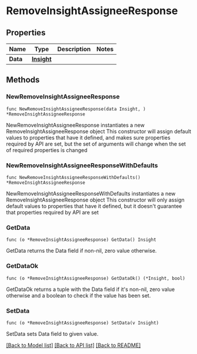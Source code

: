 # RemoveInsightAssigneeResponse

## Properties

Name | Type | Description | Notes
------------ | ------------- | ------------- | -------------
**Data** | [**Insight**](Insight.md) |  | 

## Methods

### NewRemoveInsightAssigneeResponse

`func NewRemoveInsightAssigneeResponse(data Insight, ) *RemoveInsightAssigneeResponse`

NewRemoveInsightAssigneeResponse instantiates a new RemoveInsightAssigneeResponse object
This constructor will assign default values to properties that have it defined,
and makes sure properties required by API are set, but the set of arguments
will change when the set of required properties is changed

### NewRemoveInsightAssigneeResponseWithDefaults

`func NewRemoveInsightAssigneeResponseWithDefaults() *RemoveInsightAssigneeResponse`

NewRemoveInsightAssigneeResponseWithDefaults instantiates a new RemoveInsightAssigneeResponse object
This constructor will only assign default values to properties that have it defined,
but it doesn't guarantee that properties required by API are set

### GetData

`func (o *RemoveInsightAssigneeResponse) GetData() Insight`

GetData returns the Data field if non-nil, zero value otherwise.

### GetDataOk

`func (o *RemoveInsightAssigneeResponse) GetDataOk() (*Insight, bool)`

GetDataOk returns a tuple with the Data field if it's non-nil, zero value otherwise
and a boolean to check if the value has been set.

### SetData

`func (o *RemoveInsightAssigneeResponse) SetData(v Insight)`

SetData sets Data field to given value.



[[Back to Model list]](../README.md#documentation-for-models) [[Back to API list]](../README.md#documentation-for-api-endpoints) [[Back to README]](../README.md)


